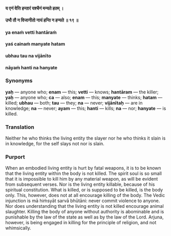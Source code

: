 #### य एनं वेत्ति हन्तारं यश्चैनं मन्यते हतम् ।
#### उभौ तौ न विजानीतो नायं हन्ति न हन्यते ॥ १९ ॥

#### ya enaṁ vetti hantāraṁ
#### yaś cainaṁ manyate hatam
#### ubhau tau na vijānīto
#### nāyaṁ hanti na hanyate

### Synonyms

**yaḥ** — anyone who; **enam** — this; **vetti** — knows; **hantāram** — the killer; **yaḥ** — anyone who; **ca** — also; **enam** — this; **manyate** — thinks; **hatam** — killed; **ubhau** — both; **tau** — they; **na** — never; **vijānītaḥ** — are in knowledge; **na** — never; **ayam** — this; **hanti** — kills; **na** — nor; **hanyate** — is killed.

### Translation

Neither he who thinks the living entity the slayer nor he who thinks it slain is in knowledge, for the self slays not nor is slain.

### Purport

When an embodied living entity is hurt by fatal weapons, it is to be known that the living entity within the body is not killed. The spirit soul is so small that it is impossible to kill him by any material weapon, as will be evident from subsequent verses. Nor is the living entity killable, because of his spiritual constitution. What is killed, or is supposed to be killed, is the body only. This, however, does not at all encourage killing of the body. The Vedic injunction is mā hiṁsyāt sarvā bhūtāni: never commit violence to anyone. Nor does understanding that the living entity is not killed encourage animal slaughter. Killing the body of anyone without authority is abominable and is punishable by the law of the state as well as by the law of the Lord. Arjuna, however, is being engaged in killing for the principle of religion, and not whimsically.